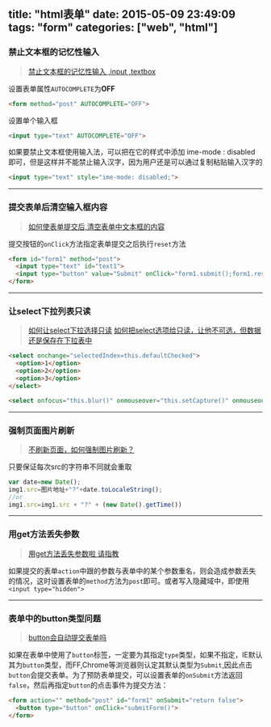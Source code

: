 title: "html表单"
date: 2015-05-09 23:49:09
tags: "form"
categories: ["web", "html"]
---

### 禁止文本框的记忆性输入
> [禁止文本框的记忆性输入 ,input ,textbox](http://www.cnblogs.com/ajax2008/archive/2011/07/31/2122701.html)

设置表单属性`AUTOCOMPLETE`为**OFF**
```html
<form method="post" AUTOCOMPLETE="OFF">
```
设置单个输入框
```html
<input type="text" AUTOCOMPLETE="OFF">
```
如果要禁止文本框使用输入法，可以把在它的样式中添加 ime-mode : disabled 即可，但是这样并不能禁止输入汉字，因为用户还是可以通过复制粘贴输入汉字的
```html
<input type="text" style="ime-mode: disabled;">
```

----------

### 提交表单后清空输入框内容

> [如何使表单提交后,清空表单中文本框的内容](http://bbs.51js.com/thread-5147-1-1.html)

提交按钮的`onClick`方法指定表单提交之后执行`reset`方法
```html
<form id="form1" method="post">
  <input type="text" id="text1">
  <input type="button" value="Submit" onClick="form1.submit();form1.reset();">
</form>
```

----------

### 让select下拉列表只读

> [如何让select下拉选择只读](http://bbs.csdn.net/topics/20196208)
> [如何把select选项给只读，让他不可选，但数据还是保存在下拉表中](http://bbs.csdn.net/topics/20418138)

```html
<select onchange="selectedIndex=this.defaultChecked">
  <option>1</option>
  <option>2</option>
  <option>3</option>
</select>

<select onfocus="this.blur()" onmouseover="this.setCapture()" onmouseout="this.releaseCapture()"> 
```

----------

### 强制页面图片刷新

> [不刷新页面，如何强制图片刷新？](http://bbs.csdn.net/topics/70499996)

只要保证每次src的字符串不同就会重取
```js
var date=new Date();
img1.src=图片地址+"?"+date.toLocaleString();
//or
img1.src=img1.src + "?" + (new Date().getTime()) 
```

----------

### 用get方法丢失参数

> [用get方法丢失参数啦 请指教](http://bbs.csdn.net/topics/300046767)

如果提交的表单`action`中跟的参数与表单中的某个参数重名，则会造成参数丢失的情况，这时设置表单的`method`方法为`post`即可。或者写入隐藏域中，即使用`<input type="hidden">`

----

### 表单中的button类型问题

> [button会自动提交表单吗](http://bbs.csdn.net/topics/390982400)

如果在表单中使用了`button`标签，一定要为其指定`type`类型，如果不指定，IE默认其为`button`类型，而FF,Chrome等浏览器则认定其默认类型为`Submit`,因此点击`button`会提交表单。为了预防表单提交，可以设置表单的`onSubmit`方法返回`false`，然后再指定`button`的点击事件为提交方法：
```html
<form action="" method="post" id="form1" onSubmit="return false">
  <button type="button" onClick="submitForm()">
</form>
```
